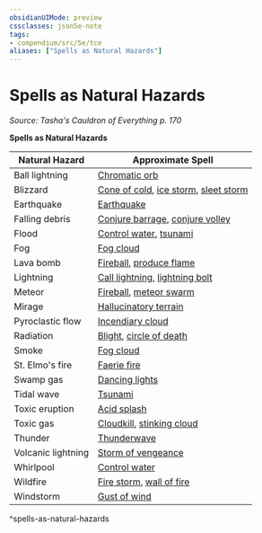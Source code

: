 ```yaml
---
obsidianUIMode: preview
cssclasses: json5e-note
tags:
- compendium/src/5e/tce
aliases: ["Spells as Natural Hazards"]
---
```

# Spells as Natural Hazards
*Source: Tasha's Cauldron of Everything p. 170* 

**Spells as Natural Hazards**

| Natural Hazard | Approximate Spell |
|----------------|-------------------|
| Ball lightning | [Chromatic orb](Mechanics/spells/chromatic-orb.md) |
| Blizzard | [Cone of cold](Mechanics/spells/cone-of-cold.md), [ice storm](Mechanics/spells/ice-storm.md), [sleet storm](Mechanics/spells/sleet-storm.md) |
| Earthquake | [Earthquake](Mechanics/spells/earthquake.md) |
| Falling debris | [Conjure barrage](Mechanics/spells/conjure-barrage.md), [conjure volley](Mechanics/spells/conjure-volley.md) |
| Flood | [Control water](Mechanics/spells/control-water.md), [tsunami](Mechanics/spells/tsunami.md) |
| Fog | [Fog cloud](Mechanics/spells/fog-cloud.md) |
| Lava bomb | [Fireball](Mechanics/spells/fireball.md), [produce flame](Mechanics/spells/produce-flame.md) |
| Lightning | [Call lightning](Mechanics/spells/call-lightning.md), [lightning bolt](Mechanics/spells/lightning-bolt.md) |
| Meteor | [Fireball](Mechanics/spells/fireball.md), [meteor swarm](Mechanics/spells/meteor-swarm.md) |
| Mirage | [Hallucinatory terrain](Mechanics/spells/hallucinatory-terrain.md) |
| Pyroclastic flow | [Incendiary cloud](Mechanics/spells/incendiary-cloud.md) |
| Radiation | [Blight](Mechanics/spells/blight.md), [circle of death](Mechanics/spells/circle-of-death.md) |
| Smoke | [Fog cloud](Mechanics/spells/fog-cloud.md) |
| St. Elmo's fire | [Faerie fire](Mechanics/spells/faerie-fire.md) |
| Swamp gas | [Dancing lights](Mechanics/spells/dancing-lights.md) |
| Tidal wave | [Tsunami](Mechanics/spells/tsunami.md) |
| Toxic eruption | [Acid splash](Mechanics/spells/acid-splash.md) |
| Toxic gas | [Cloudkill](Mechanics/spells/cloudkill.md), [stinking cloud](Mechanics/spells/stinking-cloud.md) |
| Thunder | [Thunderwave](Mechanics/spells/thunderwave.md) |
| Volcanic lightning | [Storm of vengeance](Mechanics/spells/storm-of-vengeance.md) |
| Whirlpool | [Control water](Mechanics/spells/control-water.md) |
| Wildfire | [Fire storm](Mechanics/spells/fire-storm.md), [wall of fire](Mechanics/spells/wall-of-fire.md) |
| Windstorm | [Gust of wind](Mechanics/spells/gust-of-wind.md) |
^spells-as-natural-hazards